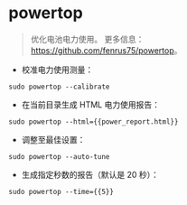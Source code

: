 # powertop

> 优化电池电力使用。
> 更多信息：<https://github.com/fenrus75/powertop>。

- 校准电力使用测量：

`sudo powertop --calibrate`

- 在当前目录生成 HTML 电力使用报告：

`sudo powertop --html={{power_report.html}}`

- 调整至最佳设置：

`sudo powertop --auto-tune`

- 生成指定秒数的报告（默认是 20 秒）：

`sudo powertop --time={{5}}`
